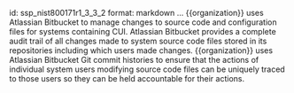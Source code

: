 id: ssp_nist800171r1_3_3_2
format: markdown
...
{{organization}} uses Atlassian Bitbucket to manage changes to source code and configuration files for systems containing CUI. Atlassian Bitbucket provides a complete audit trail of all changes made to system source code files stored in its repositories including which users made changes. {{organization}} uses Atlassian Bitbucket Git commit histories to ensure that the actions of individual system users modifying source code files can be uniquely traced to those users so they can be held accountable for their actions.

